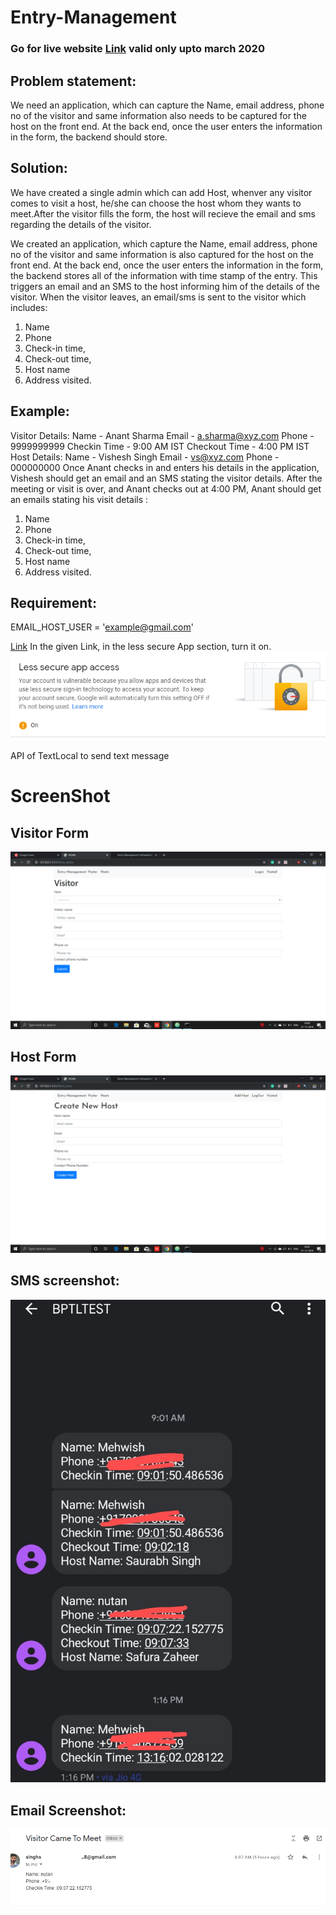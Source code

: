 # Entry-Management
### Go for live website [Link](http://saurabh9767.pythonanywhere.com/) valid only upto march 2020
## Problem statement:

We need an application, which can capture the Name, email address, phone no of the visitor and same information also needs to be captured for the host on the front end. At the back end, once the user enters the information in the form, the backend should store.

## Solution:
We have created a single admin which can add Host, whenver any visitor comes to visit a host, he/she can choose the host whom they wants to meet.After the visitor fills the form, the host will recieve the email and sms regarding the details of the visitor.

We created an application, which capture the Name, email address, phone no of the visitor and
same information is also captured for the host on the front end.
At the back end, once the user enters the information in the form, the backend stores all of
the information with time stamp of the entry.
This triggers an email and an SMS to the host informing him of the details of the visitor.
When the visitor leaves, an email/sms is sent to the visitor which includes:
1. Name
2. Phone
3. Check-in time,
4. Check-out time,
5. Host name
6. Address visited.

## Example:
Visitor Details:
Name - Anant Sharma
Email - a.sharma@xyz.com
Phone - 9999999999
Checkin Time - 9:00 AM IST
Checkout Time - 4:00 PM IST
Host Details:
Name - Vishesh Singh
Email - vs@xyz.com
Phone - 000000000
Once Anant checks in and enters his details in the application, Vishesh should get an email and
an SMS stating the visitor details.
After the meeting or visit is over, and Anant checks out at 4:00 PM, Anant should get an emails
stating his visit details :

1. Name
2. Phone
3. Check-in time,
4. Check-out time,
5. Host name
6. Address visited.

## Requirement:
EMAIL_HOST_USER = 'example@gmail.com'

[Link](https://myaccount.google.com/security)
In the given Link, in the less secure App section, turn it on.
![GitHub Logo](/internship/images/Google.png)

API of TextLocal to send text message


# ScreenShot


## Visitor Form
![GitHub Logo](/internship/images/visit_form.png)
## Host Form
![GitHub Logo](/internship/images/host_form.png)

## SMS screenshot:
![GitHub Logo](/internship/images/msg_screenshot.jpeg)
## Email Screenshot:
![GitHub Logo](/internship/images/gmail.png)
